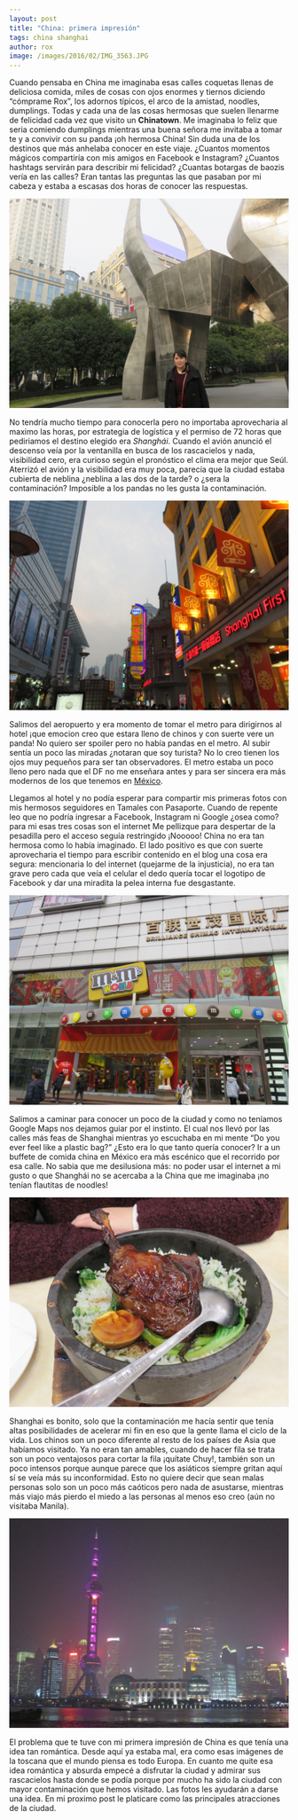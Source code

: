 ```yaml
---
layout: post
title: "China: primera impresión"
tags: china shanghai
author: rox
image: /images/2016/02/IMG_3563.JPG
---
```


Cuando pensaba en China me imaginaba esas calles coquetas llenas de deliciosa comida, miles de cosas con ojos enormes y tiernos diciendo “cómprame Rox”, los adornos típicos, el arco de la amistad, noodles, dumplings. Todas y cada una de las cosas hermosas que suelen llenarme de felicidad cada vez que visito un **Chinatown**. Me imaginaba lo feliz que seria comiendo dumplings mientras una buena señora me invitaba a tomar te y a convivir con su panda ¡oh hermosa China! Sin duda una de los destinos que más anhelaba conocer en este viaje. ¿Cuantos momentos mágicos compartiría con mis amigos en Facebook e Instagram? ¿Cuantos hashtags servirán para describir mi felicidad? ¿Cuantas botargas de baozis vería en las calles? Eran tantas las preguntas las que pasaban por mi cabeza y estaba a escasas dos horas de conocer las respuestas.

![¿Esto es china?](/images/2016/02/IMG_3357.JPG)

No tendría mucho tiempo para conocerla pero no importaba aprovecharia al maximo las horas, por estrategia de logística y el permiso de 72 horas que pediriamos el destino elegido era *Shanghái*. Cuando el avión anunció el descenso veía por la ventanilla en busca de los rascacielos y nada, visibilidad cero, era curioso según el pronóstico el clima era mejor que Seúl. Aterrizó el avión y la visibilidad era muy poca, parecía que la ciudad estaba cubierta de neblina ¿neblina a las dos de la tarde? o ¿sera la contaminación? Imposible a los pandas no les gusta la contaminación. 

![Un, dos, tres por el edificio detrás de la neblina](/images/2016/02/IMG_3370.JPG)

Salimos del aeropuerto y era momento de tomar el metro para dirigirnos al hotel ¡que emocion creo que estara lleno de chinos y con suerte vere un panda! No quiero ser spoiler pero no había pandas en el metro. Al subir sentía un poco las miradas ¿notaran que soy turista? No lo creo tienen los ojos muy pequeños para ser tan observadores. El metro estaba un poco lleno pero nada que el DF no me enseñara antes y para ser sincera era más modernos de los que tenemos en [México](/tag/mexico).

Llegamos al hotel y no podía esperar para compartir mis primeras fotos con mis hermosos seguidores en Tamales con Pasaporte. Cuando de repente leo que no podría ingresar a Facebook, Instagram ni Google ¿osea como? para mi esas tres cosas son el internet Me pellizque para despertar de la pesadilla pero el acceso seguía restringido ¡Nooooo! China no era tan hermosa como lo había imaginado. El lado positivo es que con suerte aprovecharia el tiempo para escribir contenido en el blog una cosa era segura: mencionaria lo del internet (quejarme de la injusticia), no era tan grave pero cada que veía el celular el dedo quería tocar el logotipo de Facebook y dar una miradita la pelea interna fue desgastante.

![Al menos tienen M&M word](/images/2016/02/IMG_3365.JPG)

Salimos a caminar para conocer un poco de la ciudad y como no teníamos Google Maps nos dejamos guiar por el instinto. El cual nos llevó por las calles más feas de Shanghai mientras yo escuchaba en mi mente “Do you ever feel like a plastic bag?” ¿Esto era lo que tanto quería conocer? Ir a un buffete de comida china en México era más escénico que el recorrido por esa calle. No sabia que me desilusiona más: no poder usar el internet a mi gusto o que Shanghái no se acercaba a la China que me imaginaba ¡no tenían flautitas de noodles!

![Aunque nos ofrecieron este platillo de la cocina antigua](/images/2016/02/IMG_3368.JPG)

Shanghai es bonito, solo que la contaminación me hacía sentir que tenía altas posibilidades de acelerar mi fin en eso que la gente llama el ciclo de la vida. Los chinos son un poco diferente al resto de los países de Asia que habíamos visitado. Ya no eran tan amables, cuando de hacer fila se trata son un poco ventajosos para cortar la fila ¡quítate Chuy!, también son un poco intensos porque aunque parece que los asiáticos siempre gritan  aquí sí se veía más su inconformidad. Esto no quiere decir que sean malas personas solo son un poco más caóticos  pero nada de asustarse, mientras más viajo más pierdo el miedo a las personas al menos eso creo (aún no visitaba Manila).

![La famosisima perla de Sanghái con un poco de “neblina”](/images/2016/02/IMG_3427.JPG)

El problema que te tuve con mi  primera impresión de China es que tenía una idea tan romántica. Desde aquí ya estaba mal, era como esas imágenes de la toscana que el mundo piensa es todo Europa. En cuanto me quite esa idea romántica y absurda empecé a disfrutar la ciudad y admirar sus rascacielos hasta donde se podía porque por mucho ha sido la ciudad con mayor contaminación que hemos visitado. Las fotos les ayudarán a darse una idea. En mi proximo post le platicare como las principales atracciones de la ciudad.
